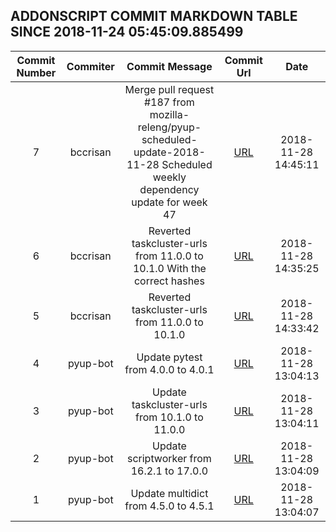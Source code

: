 ## ADDONSCRIPT COMMIT MARKDOWN TABLE SINCE 2018-11-24 05:45:09.885499

| Commit Number | Commiter | Commit Message | Commit Url | Date | 
|:---:|:----:|:----------------------------------:|:------:|:----:| 
|7|bccrisan|Merge pull request #187 from mozilla-releng/pyup-scheduled-update-2018-11-28  Scheduled weekly dependency update for week 47|[URL](https://github.com/mozilla-releng/addonscript/commit/53b3aced71ef8176d4ebf5001f06870fbfb922cb)|2018-11-28 14:45:11
|6|bccrisan|Reverted taskcluster-urls from 11.0.0 to 10.1.0      With the correct hashes|[URL](https://github.com/mozilla-releng/addonscript/commit/f7c329cc4a58f719cadbad22dffc00de57b3bff3)|2018-11-28 14:35:25
|5|bccrisan|Reverted taskcluster-urls from 11.0.0 to 10.1.0|[URL](https://github.com/mozilla-releng/addonscript/commit/f8329c0c3b62cccfb94a4b7231dfc3aeaa6f00f7)|2018-11-28 14:33:42
|4|pyup-bot|Update pytest from 4.0.0 to 4.0.1|[URL](https://github.com/mozilla-releng/addonscript/commit/ea0762e8f314761e49f6606680d2f831bb9bd79d)|2018-11-28 13:04:13
|3|pyup-bot|Update taskcluster-urls from 10.1.0 to 11.0.0|[URL](https://github.com/mozilla-releng/addonscript/commit/257b3340f9cd0bb3bee7bf88439b666a7512fc33)|2018-11-28 13:04:11
|2|pyup-bot|Update scriptworker from 16.2.1 to 17.0.0|[URL](https://github.com/mozilla-releng/addonscript/commit/ee00e72e06c12365d51af81961ca52f1f39785d2)|2018-11-28 13:04:09
|1|pyup-bot|Update multidict from 4.5.0 to 4.5.1|[URL](https://github.com/mozilla-releng/addonscript/commit/3f008d23361935d2d27923a5d4b6d3d9ef40994e)|2018-11-28 13:04:07


